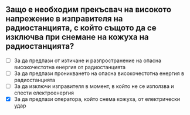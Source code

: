 ## Защо е необходим прекъсвач на високото напрежение в изправителя на радиостанцията, с който същото да се изключва при снемане на кожуха на радиостанцията?

<!-- Верният отговор е отбелязан с [X] -->

- [ ] За да предпази от изтичане и разпространение на опасна високочестотна енергия от радиостанцията
- [ ] За да предпази проникването на опасна високочестотна енергия в радиостанцията
- [ ] За да изключи изправителя в момент, в който не се използва и спести електроенергия
- [X] За да предпази оператора, който снема кожуха, от електрически удар
